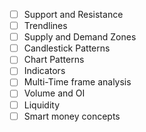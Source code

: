 
- [ ] Support and Resistance
- [ ] Trendlines
- [ ] Supply and Demand Zones
- [ ] Candlestick Patterns
- [ ] Chart Patterns
- [ ] Indicators
- [ ] Multi-Time frame analysis
- [ ] Volume and OI
- [ ] Liquidity
- [ ] Smart money concepts
